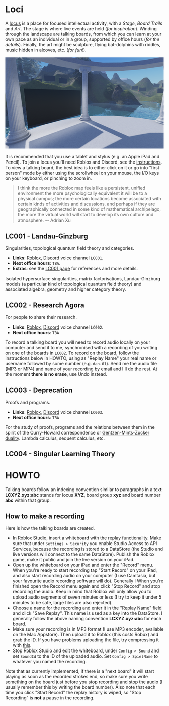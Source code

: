 # Loci

A [locus](https://en.wikipedia.org/wiki/Method_of_loci) is a place for focused intellectual activity, with a *Stage*, *Board Trails* and *Art*. The stage is where live events are held (*for inspiration*). Winding through the landscape are talking boards, from which you can learn at your own pace as an individual or in a group, supported by office hours (*for the details*). Finally, the art might be sculpture, flying bat-dolphins with riddles, music hidden in alcoves, etc. (*for fun!*).

<p align="center">
  <img src="loci-small.png">
</p>

It is recommended that you use a tablet and stylus (e.g. an Apple iPad and Pencil). To join a locus you'll need Roblox and Discord, see the [instructions](https://metauni.org/posts/instructions/instructions). To view a talking board, the best idea is to either click on it or go into "first person" mode by either using the scrollwheel on your mouse, the I/O keys on your keyboard, or pinching to zoom in.

>  I think the more the Roblox map feels like a persistent, unified environment the more psychologically equivalent it will be to a physical campus; the more certain locations become associated with certain kinds of activities and discussions, and perhaps if they are geographically connected in some kind of mathematical archipelago, the more the virtual world will start to develop its own culture and atmosphere.    -- Adrian Xu

## LC001 - Landau-Ginzburg

Singularities, topological quantum field theory and categories.

* **Links**: [Roblox](https://www.roblox.com/games/6461013759/metauni-LC001), [Discord](https://discord.gg/9yBaAxPSK8) voice channel `LC001`.
* **Next office hours**: `TBA`.
* **Extras**: see the [LC001 page](http://metauni.org/posts/loci/lc001/lc001) for references and more details.

Isolated hypersurface singularities, matrix factorisations, Landau-Ginzburg models (a particular kind of topological quantum field theory) and associated algebra, geometry and higher category theory.

## LC002 - Research Agora

For people to share their research.

* **Links**: [Roblox](https://www.roblox.com/games/7168699181/metauni-LC002-Research-Agora), [Discord](https://discord.gg/9yBaAxPSK8) voice channel `LC002`.
* **Next office hours**: `TBA`

To record a talking board you will need to record audio locally on your computer and send it to me, synchronised with a recording of you writing on one of the boards in `LC002`. To record on the board, follow the instructions below in HOWTO, using as "Replay Name" your real name or username followed by some number (e.g. `dan.01`). Send me the audio file (MP3 or MP4) and name of your recording by email and I'll do the rest. At the moment **there is no erase**, use Undo instead.

## LC003 - Deprecation

Proofs and programs.

* **Links**: [Roblox](https://www.roblox.com/games/7357910345/LC003-Deprecation), [Discord](https://discord.gg/9yBaAxPSK8) voice channel `LC003`.
* **Next office hours**: `TBA`

For the study of proofs, programs and the relations between them in the spirit of the Curry-Howard correspondence or [Gentzen-Mints-Zucker duality](https://arxiv.org/abs/2008.10131). Lambda calculus, sequent calculus, etc.

## LC004 - Singular Learning Theory

# HOWTO

Talking boards follow an indexing convention similar to paragraphs in a text: **LCXYZ.xyz:abc** stands for locus **XYZ**, board group **xyz** and board number **abc** within that group. 

## How to make a recording

Here is how the talking boards are created.

* In Roblox Studio, insert a whiteboard with the replay functionality. Make sure that under `Settings > Security` you enable Studio Access to API Services, because the recording is stored to a DataStore (the Studio and live versions will connect to the same DataStore). Publish the Roblox game, make it public and join the live version on your iPad.
* Open up the whiteboard on your iPad and enter the "Record" menu. When you're ready to start recording tap "Start Record" on your iPad, and also start recording audio on your computer (I use Camtasia, but your favourite audio recording software will do). Generally I  When you're finished open the Record menu again and click "Stop Record" and stop recording the audio. Keep in mind that Roblox will only allow you to upload audio segments of seven minutes or less (I try to keep it under 5 minutes to be safe, large files are also rejected).
* Choose a name for the recording and enter it in the "Replay Name" field and click "Save Replay". This name is used as a key into the DataStore. I generally follow the above naming convention **LCXYZ.xyz:abc** for each board.
* Make sure your recording is in MP3 format (I use MP3 encoder, available on the Mac Appstore). Then upload it to Roblox (this costs Robux) and grab the ID. If you have problems uploading the file, try compressing it with [this](https://www.onlineconverter.com/compress-mp3).
* Stop Roblox Studio and edit the whiteboard, under `Config > Sound` and set `SoundId` to the ID of the uploaded audio. Set `Config > SpielName` to whatever you named the recording.

Note that as currently implemented, if there is a "next board" it will start playing as soon as the recorded strokes end, so make sure you write something on the board just before you stop recording and stop the audio (I usually remember this by writing the board number). Also note that each time you click "Start Record" the replay history is wiped, so "Stop Recording" is **not** a pause in the recording.
